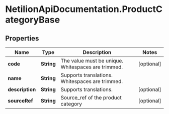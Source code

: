 # NetilionApiDocumentation.ProductCategoryBase

## Properties
Name | Type | Description | Notes
------------ | ------------- | ------------- | -------------
**code** | **String** | The value must be unique. Whitespaces are trimmed. | [optional] 
**name** | **String** | Supports translations. Whitespaces are trimmed. | 
**description** | **String** | Supports translations. | [optional] 
**sourceRef** | **String** | Source_ref of the product category | [optional] 


